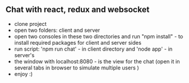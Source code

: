 <h2>Chat with react, redux and websocket</h2>

- clone project
- open two folders: client and server
- open two consoles in these two directories and run "npm install" - to install required packages for client      and server sides
- run script: 'npm run chat' - in client directory and 'node app' - in server's
- the window with localhost:8080 - is the view for the chat (open it in several tabs in browser to simulate       multiple users )
- enjoy :)
